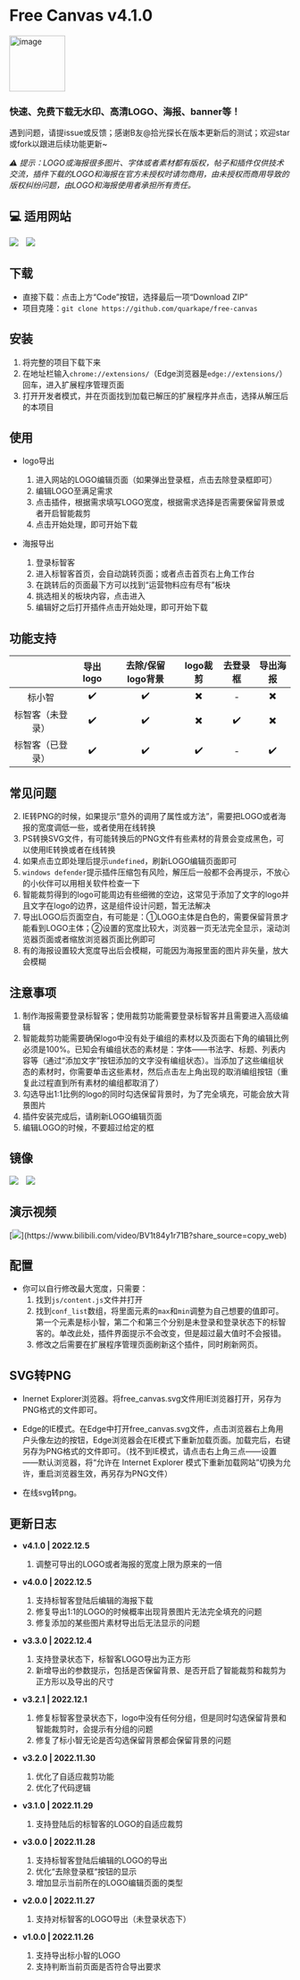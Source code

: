 #  Free Canvas  v4.1.0

<img src="https://raw.githubusercontent.com/quarkape/free-canvas/main/img/free-canvas.png" alt="image" style="height:100px" />

### **快速**、**免费**下载无水印、高清LOGO、海报、banner等！

遇到问题，请提issue或反馈；感谢B友@拾光探长在版本更新后的测试；欢迎star或fork以跟进后续功能更新~

*:warning: 提示：LOGO或海报很多图片、字体或者素材都有版权，帖子和插件仅供技术交流，插件下载的LOGO和海报在官方未授权时请勿商用，由未授权而商用导致的版权纠纷问题，由LOGO和海报使用者承担所有责任。*



## :computer: 适用网站

[![](https://img.shields.io/static/v1?label=标小智&message=https://www.logosc.cn/&color=666&labelColor=0081ff)](https://www.logosc.cn/)&emsp;[![](https://img.shields.io/static/v1?label=标智客&message=https://www.logomaker.com.cn/&color=666&labelColor=00deb4)](https://www.logomaker.com.cn/)



## 下载

- 直接下载：点击上方“Code”按钮，选择最后一项“Download ZIP”
- 项目克隆：`git clone https://github.com/quarkape/free-canvas`



## 安装

1. 将完整的项目下载下来
2. 在地址栏输入`chrome://extensions/`（Edge浏览器是`edge://extensions/`）回车，进入扩展程序管理页面
3. 打开开发者模式，并在页面找到加载已解压的扩展程序并点击，选择从解压后的本项目



## 使用

- logo导出

  1. 进入网站的LOGO编辑页面（如果弹出登录框，点击去除登录框即可）
  2. 编辑LOGO至满足需求
  3. 点击插件，根据需求填写LOGO宽度，根据需求选择是否需要保留背景或者开启智能裁剪
  4. 点击开始处理，即可开始下载
- 海报导出
  1. 登录标智客
  2. 进入标智客首页，会自动跳转页面；或者点击首页右上角工作台
  3. 在跳转后的页面最下方可以找到“运营物料应有尽有”板块
  4. 挑选相关的板块内容，点击进入
  5. 编辑好之后打开插件点击开始处理，即可开始下载



## 功能支持

|                  |      导出logo      | 去除/保留logo背景  |         logo裁剪         |      去登录框      |         导出海报         |
| :--------------: | :----------------: | :----------------: | :----------------------: | :----------------: | :----------------------: |
|      标小智      | :heavy_check_mark: | :heavy_check_mark: | :heavy_multiplication_x: |         -          | :heavy_multiplication_x: |
| 标智客（未登录） | :heavy_check_mark: | :heavy_check_mark: | :heavy_multiplication_x: | :heavy_check_mark: | :heavy_multiplication_x: |
| 标智客（已登录） | :heavy_check_mark: | :heavy_check_mark: |    :heavy_check_mark:    |         -          |    :heavy_check_mark:    |



## 常见问题

2. IE转PNG的时候，如果提示“意外的调用了属性或方法”，需要把LOGO或者海报的宽度调低一些，或者使用在线转换
3. PS转换SVG文件，有可能转换后的PNG文件有些素材的背景会变成黑色，可以使用IE转换或者在线转换
4. 如果点击立即处理后提示`undefined`，刷新LOGO编辑页面即可
5. `windows defender`提示插件压缩包有风险，解压后一般都不会再提示，不放心的小伙伴可以用相关软件检查一下
6. 智能裁剪得到的logo可能周边有些细微的空边，这常见于添加了文字的logo并且文字在logo的边界，这是组件设计问题，暂无法解决
7. 导出LOGO后页面空白，有可能是：①LOGO主体是白色的，需要保留背景才能看到LOGO主体；②设置的宽度比较大，浏览器一页无法完全显示，滚动浏览器页面或者缩放浏览器页面比例即可
8. 有的海报设置较大宽度导出后会模糊，可能因为海报里面的图片非矢量，放大会模糊



## 注意事项

1. 制作海报需要登录标智客；使用裁剪功能需要登录标智客并且需要进入高级编辑
3. 智能裁剪功能需要确保logo中没有处于编组的素材以及页面右下角的编辑比例必须是100%。已知会有编组状态的素材是：字体——书法字、标题、列表内容等（通过“添加文字”按钮添加的文字没有编组状态）。当添加了这些编组状态的素材时，你需要单击这些素材，然后点击左上角出现的取消编组按钮（重复此过程直到所有素材的编组都取消了）
5. 勾选导出1:1比例的logo的同时勾选保留背景时，为了完全填充，可能会放大背景图片
7. 插件安装完成后，请刷新LOGO编辑页面
8. 编辑LOGO的时候，不要超过给定的框



## 镜像

[![](https://img.shields.io/badge/github-freecanvas-lightgrey.svg?logo=GitHub)](https://github.com/quarkape/free-canvas)&emsp;[![](https://img.shields.io/badge/gitee-freecanvas-lightgrey.svg?logoColor=C71D23&logo=Gitee&labelColor=ffffff&color=c71d23)](https://gitee.com/quarkape/free-canvas)



## 演示视频

 [![](https://img.shields.io/badge/bilibili-演示视频(v1.0.0版本的)-red.svg?logo=Bilibili&color=00A1D6)](https://www.bilibili.com/video/BV1t84y1r71B?share_source=copy_web)



##  配置

- 你可以自行修改最大宽度，只需要：
  1. 找到`js/content.js`文件并打开
  2. 找到`conf_list`数组，将里面元素的`max`和`min`调整为自己想要的值即可。第一个元素是标小智，第二个和第三个分别是未登录和登录状态下的标智客的。单改此处，插件界面提示不会改变，但是超过最大值时不会报错。
  3. 修改之后需要在扩展程序管理页面刷新这个插件，同时刷新网页。



## SVG转PNG

- Inernet Explorer浏览器。将free_canvas.svg文件用IE浏览器打开，另存为PNG格式的文件即可。

- Edge的IE模式。在Edge中打开free_canvas.svg文件，点击浏览器右上角用户头像左边的按钮，Edge浏览器会在IE模式下重新加载页面。加载完后，右键另存为PNG格式的文件即可。（找不到IE模式，请点击右上角三点——设置——默认浏览器，将“允许在 Internet Explorer 模式下重新加载网站”切换为允许，重启浏览器生效，再另存为PNG文件）

- 在线svg转png。



##  更新日志

- **v4.1.0 | 2022.12.5**
  1. 调整可导出的LOGO或者海报的宽度上限为原来的一倍
- **v4.0.0 | 2022.12.5**
  1. 支持标智客登陆后编辑的海报下载
  2. 修复导出1:1的LOGO的时候概率出现背景图片无法完全填充的问题
  3. 修复添加的某些图片素材导出后无法显示的问题
- **v3.3.0 | 2022.12.4**
  1. 支持登录状态下，标智客LOGO导出为正方形
  2. 新增导出的参数提示，包括是否保留背景、是否开启了智能裁剪和裁剪为正方形以及导出的尺寸
- **v3.2.1 | 2022.12.1**
  1. 修复标智客登录状态下，logo中没有任何分组，但是同时勾选保留背景和智能裁剪时，会提示有分组的问题
  2. 修复了标小智无论是否勾选保留背景都会保留背景的问题
- **v3.2.0 | 2022.11.30**
  1. 优化了自适应裁剪功能
  2. 优化了代码逻辑
- **v3.1.0 | 2022.11.29**
  
  1. 支持登陆后的标智客的LOGO的自适应裁剪
- **v3.0.0 | 2022.11.28**
  1. 支持标智客登陆后编辑的LOGO的导出
  2. 优化“去除登录框“按钮的显示
  3. 增加显示当前所在的LOGO编辑页面的类型
- **v2.0.0 | 2022.11.27**
  1. 支持对标智客的LOGO导出（未登录状态下）
- **v1.0.0 | 2022.11.26**
  1. 支持导出标小智的LOGO
  2. 支持判断当前页面是否符合导出要求
